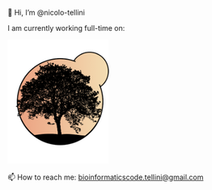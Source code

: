 👋 Hi, I’m @nicolo-tellini

I am currently working full-time on:

<img src="https://github.com/nicolo-tellini/nicolo-tellini/blob/main/logosgrp5ok" alt="SGRP5" width="200" />

📫 How to reach me: bioinformaticscode.tellini@gmail.com
